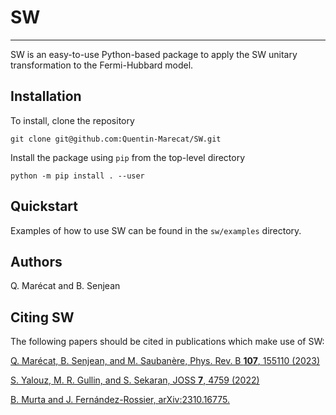 # SW
----------

SW is an easy-to-use Python-based package to apply the SW unitary transformation to the Fermi-Hubbard model.

Installation
------------

To install, clone the repository

```
git clone git@github.com:Quentin-Marecat/SW.git
```

Install the package using `pip` from the top-level directory

```
python -m pip install . --user
```

Quickstart
----------

Examples of how to use SW can be found in the `sw/examples` directory.

Authors
----------

Q. Marécat and B. Senjean

Citing SW
----------
The following papers should be cited in publications which make use of SW:  

[Q. Marécat, B. Senjean, and M. Saubanère, Phys. Rev. B **107**, 155110 (2023)](https://duckduckgo.com](https://doi.org/10.1103/PhysRevB.107.155110)https://doi.org/10.1103/PhysRevB.107.155110)

[S. Yalouz, M. R. Gullin, and S. Sekaran, JOSS **7**, 4759 (2022)](https://duckduckgo.com](https://doi.org/10.21105/joss.04759)https://doi.org/10.21105/joss.04759)

[B. Murta and J. Fernández-Rossier, arXiv:2310.16775.](https://duckduckgo.com](https://doi.org/10.48550/arXiv.2310.16775)https://doi.org/10.48550/arXiv.2310.16775)